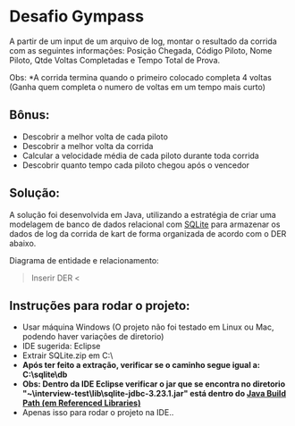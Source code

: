 Desafio Gympass
===============

A partir de um input de um arquivo de log, montar o resultado da corrida com as seguintes informações: 
Posição Chegada, Código Piloto, Nome Piloto, Qtde Voltas Completadas e Tempo Total de Prova.

Obs:
*A corrida termina quando o primeiro colocado completa 4 voltas
  (Ganha quem completa o numero de voltas em um tempo mais curto)
  
 Bônus:
 ------
 * Descobrir a melhor volta de cada piloto
 * Descobrir a melhor volta da corrida
 * Calcular a velocidade média de cada piloto durante toda corrida
 * Descobrir quanto tempo cada piloto chegou após o vencedor

Solução:
--------

A solução foi desenvolvida em Java, utilizando a estratégia de criar uma modelagem de banco de dados relacional com [SQLite](http://www.sqlitetutorial.net/sqlite-java/) para armazenar os dados de log da corrida de kart de forma organizada de acordo com o DER abaixo.

Diagrama de entidade e relacionamento:

> Inserir DER <

Instruções para rodar o projeto:
--------------------------------

* Usar máquina Windows (O projeto não foi testado em Linux ou Mac, podendo haver variações de diretorio)
* IDE sugerida: Eclipse
* Extrair SQLite.zip em C:\
* **Após ter feito a extração, verificar se o caminho segue igual a: C:\sqlite\db**
* **Obs: Dentro da IDE Eclipse verificar o jar que se encontra no diretorio "~\interview-test\lib\sqlite-jdbc-3.23.1.jar" está dentro do [Java Build Path (em Referenced Libraries)](https://pt.wikihow.com/Adicionar-JARs-nos-Caminhos-de-Acesso-de-Projeto-em-Eclipse-(Java))**
* Apenas isso para rodar o projeto na IDE..
